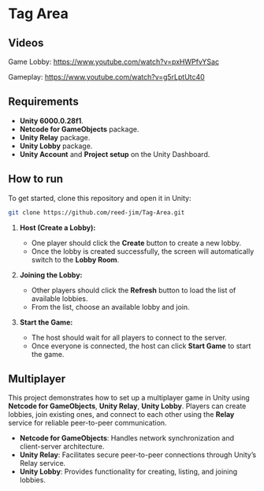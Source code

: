 # Tag Area

## Videos

Game Lobby: https://www.youtube.com/watch?v=pxHWPfvYSac

Gameplay: https://www.youtube.com/watch?v=g5rLptUtc40

## Requirements

- **Unity 6000.0.28f1**.
- **Netcode for GameObjects** package.
- **Unity Relay** package.
- **Unity Lobby** package.
- **Unity Account** and **Project setup** on the Unity Dashboard.

## How to run

To get started, clone this repository and open it in Unity:

```bash
git clone https://github.com/reed-jim/Tag-Area.git
```

1. **Host (Create a Lobby):**
   - One player should click the **Create** button to create a new lobby.
   - Once the lobby is created successfully, the screen will automatically switch to the **Lobby Room**.

2. **Joining the Lobby:**
   - Other players should click the **Refresh** button to load the list of available lobbies.
   - From the list, choose an available lobby and join.

3. **Start the Game:**
   - The host should wait for all players to connect to the server.
   - Once everyone is connected, the host can click **Start Game** to start the game.

## Multiplayer

This project demonstrates how to set up a multiplayer game in Unity using **Netcode for GameObjects**, **Unity Relay**, **Unity Lobby**. Players can create lobbies, join existing ones, and connect to each other using the **Relay** service for reliable peer-to-peer communication.

- **Netcode for GameObjects**: Handles network synchronization and client-server architecture.
- **Unity Relay**: Facilitates secure peer-to-peer connections through Unity’s Relay service.
- **Unity Lobby**: Provides functionality for creating, listing, and joining lobbies.

